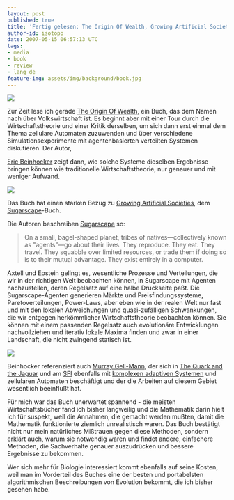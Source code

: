 ```yaml
---
layout: post
published: true
title: 'Fertig gelesen: The Origin Of Wealth, Growing Artificial Societies, The Quark and the Jaguar'
author-id: isotopp
date: 2007-05-15 06:57:13 UTC
tags:
- media
- book
- review
- lang_de
feature-img: assets/img/background/book.jpg
---
```

![](/uploads/origin_of_wealth.jpg)

Zur Zeit lese ich gerade
[The Origin Of Wealth](http://www.amazon.de/Origin-Wealth-Evolution-Complexity-Economics/dp/0712676619/),
ein Buch, das dem Namen nach über Volkswirtschaft ist. Es beginnt aber mit
einer Tour durch die Wirtschaftstheorie und einer Kritik derselben, um sich
dann erst einmal dem Thema zellulare Automaten zuzuwenden und über
verschiedene Simulationsexperimente mit agentenbasierten verteilten Systemen
diskutieren. Der Autor,

[Eric Beinhocker](http://en.wikipedia.org/wiki/Eric_Beinhocker) zeigt dann,
wie solche Systeme dieselben Ergebnisse bringen können wie traditionelle
Wirtschaftstheorie, nur genauer und mit weniger Aufwand.

![](/uploads/growing_artificial_societies.jpg)

Das Buch hat einen starken Bezug zu
[Growing Artificial Societies](http://www.amazon.de/Growing-Artificial-Societies-Science-Adaptive/dp/0262550253), dem 
[Sugarscape](http://sugarscape.sourceforge.net/)-Buch.

Die Autoren beschreiben 
[Sugarscape](http://www.brook.edu/es/dynamics/sugarscape/default.htm) so: 

> On a small, bagel-shaped planet, tribes of natives&#8212;collectively
> known as "agents"&#8212;go about their lives. They reproduce. They eat.
> They travel. They squabble over limited resources, or trade them if doing
> so is to their mutual advantage. They exist entirely in a computer.

Axtell und Epstein gelingt es, wesentliche Prozesse und Verteilungen, die
wir in der richtigen Welt beobachten können, in Sugarscape mit Agenten
nachzustellen, deren Regelsatz auf eine halbe Druckseite paßt. Die
Sugarscape-Agenten generieren Märkte und Preisfindungssysteme,
Paretoverteilungen, Power-Laws, aber eben wie in der realen Welt nur fast
und mit den lokalen Abweichungen und quasi-zufälligen Schwankungen, die wir
entgegen herkömmlicher Wirtschaftstheorie beobachten können. Sie können mit
einem passenden Regelsatz auch evolutionäre Entwicklungen nachvollziehen und
iterativ lokale Maxima finden und zwar in einer Landschaft, die nicht
zwingend statisch ist.

![](/uploads/quark_and_jaguar.jpg)

Beinhocker referenziert auch
[Murray Gell-Mann](http://en.wikipedia.org/wiki/Murray_Gell-Mann), der sich in 
[The Quark and the Jaguar](http://www.amazon.de/Quark-Jaguar-Adventures-Simple-Complex/dp/0805072535/)
und am
[SFI](http://en.wikipedia.org/wiki/Santa_Fe_Institute) ebenfalls mit
[komplexen adaptiven Systemen](http://en.wikipedia.org/wiki/Complex_adaptive_system) und
zellularen Automaten beschäftigt und der die Arbeiten auf diesem Gebiet
wesentlich beeinflußt hat.

Für mich war das Buch unerwartet spannend - die meisten Wirtschaftsbücher
fand ich bisher langweilig und die Mathematik darin hielt ich für suspekt,
weil die Annahmen, die gemacht werden mußten, damit die Mathematik
funktionierte ziemlich unrealistisch waren. Das Buch bestätigt nicht nur
mein natürliches Mißtrauen gegen diese Methoden, sondern erklärt auch, warum
sie notwendig waren und findet andere, einfachere Methoden, die Sachverhalte
genauer auszudrücken und bessere Ergebnisse zu bekommen.

Wer sich mehr für Biologie interessiert kommt ebenfalls auf seine Kosten,
weil man im Vorderteil des Buches eine der besten und portabelsten
algorithmischen Beschreibungen von Evolution bekommt, die ich bisher gesehen
habe.
